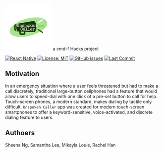 <img src="Images/unspoken_caller_logo.png" alt="unspoken_caller_logo" width=150 height=150> a cmd-f Hacks project

[![React Native](https://img.shields.io/github/languages/top/sng06/Unspoken_Caller)](https://java.com/en/) [![License: MIT](https://img.shields.io/badge/License-MIT-blue.svg)](https://opensource.org/licenses/MIT) [![GitHub issues](https://img.shields.io/github/issues/Naereen/StrapDown.js.svg)](https://github.com/sng06/Unspoken_Caller/issues/) [![Last Commit](https://img.shields.io/github/last-commit/sng06/Unspoken_Caller)](https://github.com/sng06/Unspoken_Caller/commits/master)

## Motivation

In an emergency situation where a user feels threatened but had to make a call discretely, traditional large-button cellphones had a feature that would allow users to speed-dial with one click of a pre-set button to call for help. Touch-screen phones, a modern standard, makes dialing by tactile only difficult. `Unspoken Caller` app was created for modern touch-screen smartphones to offer a keyword-sensitive, voice-activated, and discrete dialing feature to users.

## Authoers

Sheena Ng, 
Samantha Lee, 
Mikayla Louie, 
Rachel Han
